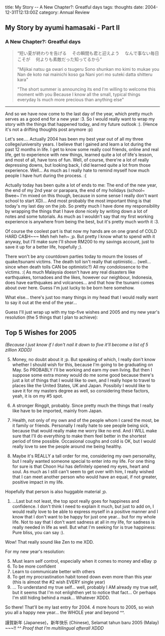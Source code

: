 title: My Story -- A New Chapter?: Greatful days
tags: thoughts
date: 2004-12-31T12:13:00Z
category: Annual Review

## My Story by ayumi hamasaki - Part II

### A New Chapter?: Greatful days

> “短い夏が終わりを告げる
> 　その瞬間も君と迎えよう
> 　なんで事ない毎日こそが
> 　何よりも素敵だった知ってるから”
> 
> "Mijikai natsu ga owari o tsugeru
> Sono shunkan mo kimi to mukae you
> Nan de koto nai mainichi koso ga
> Nani yori mo suteki datta shitteru kara"
> 
> "The short summer is announcing its end
> I'm willing to welcome this moment with you
> Because I know all the small, typical things everyday
> Is much more precious than anything else"

---

And so we have now come to the last day of the year, which pretty much serves as a good end for a new year :3. So I would really want to wrap my story with the things that happened today, and my future outlook :). (Hence it's not a drifting thoughts post anymore :p)

Let's see…. Actually 2004 has been my best year out of all my three college/university years. I believe that I gained and learn a lot during the past 12 months in life. I get to know some really cool friends, online and real life, get to experience with new things, learned quite a lot of life's lesson, and most of all, have tons of fun. Well, of course, there're a lot of really depressing downs, but looking back, I did learned quite a lot from those experience. Well… As much as I really hate to remind myself how much people I have hurt during the process. :(

Actually today has been quite a lot of ends to me: The end of the new year, the end of my 2nd year or parapara, the end of my holidays (school~ Bwee~ I'm mixed on this though, because in some sense I really don't want school to start XD)… And most probably the most important thing is that today's my last day on the job. So pretty much I have done my responsibility by wrapping the things that I have done nicely by writing down a lot of notes and some tutorials. As much as I wouldn't say that my first working experience is anywhere from being the best, but it's pretty much worth it :3.

Of course the coolest part is that now my hands are on one grand of COLD HARD CA$H~~~ Meh heh heh~ ;p. But pretty I know what to spend with it anyway, but I'll make sure I'll shove RM200 to my savings account, just to save it up for a better life, hopefully ;).

There won't be any countdown parties today to mourn the losses of quake/tsunami victims. The death toll isn't really that optimistic… (well… since when death tolls CAN be optimistic?) All my condolosence to the victims. :( As much Malaysia doesn't have any real disasters like earthquakes, tornadoes and the likes, however our neighbour, Indonesia, does have earthquakes and volcanoes… and that how the tsunami comes about over here. Guess I'm just lucky to be born here somehow.

What else… there's just too many things in my head that I would really want to say it out at the end of the year…

Guess I'll just wrap up with my top-five wishes and 2005 and my new year's resolution (the 5 things that I plan to achieve):

## Top 5 Wishes for 2005

*(Because I just know if I don't nail it down to five it'll become a list of 5 zillion XDDD)*

5. Money, no doubt about it ;p. But speaking of which, I really don't know whether I should wish for this, because I'm going to be graduating on May. So PROBABLY I'll be working and earn my own living. But then I suppose some extra money would do me some good because there's just a lot of things that I would like to own, and I really hope to travel to places like the United States, UK and Japan. Possibily I would like to save it for my masters degree as well, so considering these factors, yeah, it is on my #5 spot.

4. A stronger Ringgit, probably. Since pretty much the things that I really like have to be imported, mainly from Japan.

3. Health, not only of my own and of the people whom I cared the most, be it family or friends. Personally I really hate to see people being sick, because that would really make me worry like no end. And I WILL make sure that I'll do everything to make them feel better in the shortest period of time possible. Occasional coughs and cold is OK, but I would really love to see the people around me being healthy.

2. Maybe it's REALLY a tall order for me, considering my own personality, but I really wanted someone special to enter into my life. For one thing for sure is that Choon Hui has definitely opened my eyes, heart and soul. As much as I still can't seem to get over with him, I really wished that I can meet another person who would have an equal, if not greater, positive impact in my life.

Hopefully that person is also huggable material ;p.

1. …Last but not least, the top spot really goes for happiness and confidence. I don't think I need to explain it much, but just to add on, I would really love to be able to express myself in a positive manner and I know that I don't want to be happy for just one year… but for my whole life. Not to say that I don't want sadness at all in my life, for sadness is really needed in life as well. But what I'm seeking for is true happiness: Pure bliss, you can say :).

Wow! That really sound like Zen to me XDD.

For my new year's resolution:

5. Must learn self control, especially when it comes to money and eBay :p
4. To be more confident
3. Learn to communicate better with others
2. To get my procrastination habit toned down even more than this year (this is almost the #2 wish EVERY single year)
1. … To understand my true self… well, probably I AM already my true self, but it seems that I'm not enlighthen yet to notice that fact… Or perhaps I'm still hiding behind a mask… Whatever XDDD.

So there! That'll be my last entry for 2004. 4 more hours to 2005, so wish you all a happy new year… the WHOLE year and beyond ^^.

謹賀新年 (Japanese)，新年快乐 (Chinese), Selamat tahun baru 2005 (Malay) ~~~!! ^^ *Proof that I'm multilingual afterall XDDD*
